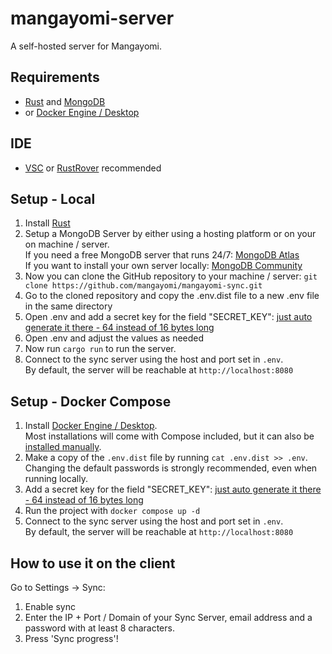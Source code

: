 # mangayomi-server

A self-hosted server for Mangayomi.

## Requirements

- [Rust](https://www.rust-lang.org/tools/install) and [MongoDB](https://www.mongodb.com/try/download/community)
- or [Docker Engine / Desktop](https://www.docker.com/)

## IDE
- [VSC](https://code.visualstudio.com/download) or [RustRover](https://www.jetbrains.com/rust/) recommended

## Setup - Local

1. Install [Rust](https://www.rust-lang.org/tools/install)
2. Setup a MongoDB Server by either using a hosting platform or on your on machine / server. \
   If you need a free MongoDB server that runs 24/7: [MongoDB Atlas](https://www.mongodb.com/resources/basics/databases/cloud-databases/free-cloud-database) \
   If you want to install your own server locally: [MongoDB Community](https://www.mongodb.com/try/download/community)
3. Now you can clone the GitHub repository to your machine / server: ```git clone https://github.com/mangayomi/mangayomi-sync.git```
4. Go to the cloned repository and copy the .env.dist file to a new .env file in the same directory
5. Open .env and add a secret key for the field "SECRET_KEY": [just auto generate it there - 64 instead of 16 bytes long](https://generate.plus/en/base64)
6. Open .env and adjust the values as needed
7. Now run ```cargo run``` to run the server.
8. Connect to the sync server using the host and port set in `.env`.  
   By default, the server will be reachable at `http://localhost:8080`

## Setup - Docker Compose
1. Install [Docker Engine / Desktop](https://www.docker.com/).  
   Most installations will come with Compose included, but it can also be [installed manually](https://docs.docker.com/compose/install/).
2. Make a copy of the `.env.dist` file by running `cat .env.dist >> .env`.  
   Changing the default passwords is strongly recommended, even when running locally.
3. Add a secret key for the field "SECRET_KEY": [just auto generate it there - 64 instead of 16 bytes long](https://generate.plus/en/base64)
4. Run the project with `docker compose up -d`
5. Connect to the sync server using the host and port set in `.env`.  
   By default, the server will be reachable at `http://localhost:8080`

## How to use it on the client
Go to Settings -> Sync:

1. Enable sync
2. Enter the IP + Port / Domain of your Sync Server, email address and a password with at least 8 characters.
3. Press 'Sync progress'!
